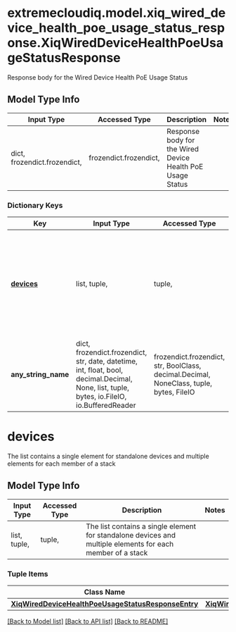 # extremecloudiq.model.xiq_wired_device_health_poe_usage_status_response.XiqWiredDeviceHealthPoeUsageStatusResponse

Response body for the Wired Device Health PoE Usage Status

## Model Type Info
Input Type | Accessed Type | Description | Notes
------------ | ------------- | ------------- | -------------
dict, frozendict.frozendict,  | frozendict.frozendict,  | Response body for the Wired Device Health PoE Usage Status | 

### Dictionary Keys
Key | Input Type | Accessed Type | Description | Notes
------------ | ------------- | ------------- | ------------- | -------------
**[devices](#devices)** | list, tuple,  | tuple,  | The list contains a single element for standalone devices and multiple elements for each member of a stack | [optional] 
**any_string_name** | dict, frozendict.frozendict, str, date, datetime, int, float, bool, decimal.Decimal, None, list, tuple, bytes, io.FileIO, io.BufferedReader | frozendict.frozendict, str, BoolClass, decimal.Decimal, NoneClass, tuple, bytes, FileIO | any string name can be used but the value must be the correct type | [optional]

# devices

The list contains a single element for standalone devices and multiple elements for each member of a stack

## Model Type Info
Input Type | Accessed Type | Description | Notes
------------ | ------------- | ------------- | -------------
list, tuple,  | tuple,  | The list contains a single element for standalone devices and multiple elements for each member of a stack | 

### Tuple Items
Class Name | Input Type | Accessed Type | Description | Notes
------------- | ------------- | ------------- | ------------- | -------------
[**XiqWiredDeviceHealthPoeUsageStatusResponseEntry**](XiqWiredDeviceHealthPoeUsageStatusResponseEntry.md) | [**XiqWiredDeviceHealthPoeUsageStatusResponseEntry**](XiqWiredDeviceHealthPoeUsageStatusResponseEntry.md) | [**XiqWiredDeviceHealthPoeUsageStatusResponseEntry**](XiqWiredDeviceHealthPoeUsageStatusResponseEntry.md) |  | 

[[Back to Model list]](../../README.md#documentation-for-models) [[Back to API list]](../../README.md#documentation-for-api-endpoints) [[Back to README]](../../README.md)

